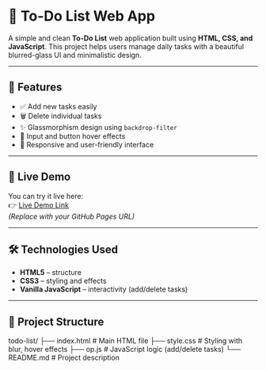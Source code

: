 # 📝 To-Do List Web App

A simple and clean **To-Do List** web application built using **HTML, CSS, and JavaScript**. This project helps users manage daily tasks with a beautiful blurred-glass UI and minimalistic design.

---

## 🌟 Features

- ✅ Add new tasks easily
- 🗑️ Delete individual tasks
- ✨ Glassmorphism design using `backdrop-filter`
- 🎨 Input and button hover effects
- 📱 Responsive and user-friendly interface

---

## 🚀 Live Demo

You can try it live here:  
👉 [Live Demo Link](https://harithaaselvanathan2035.github.io/todo-list)  
*(Replace with your GitHub Pages URL)*

---

## 🛠️ Technologies Used

- **HTML5** – structure
- **CSS3** – styling and effects
- **Vanilla JavaScript** – interactivity (add/delete tasks)

---

## 📂 Project Structure
todo-list/
├── index.html # Main HTML file
├── style.css # Styling with blur, hover effects
├── op.js # JavaScript logic (add/delete tasks)
└── README.md # Project description




